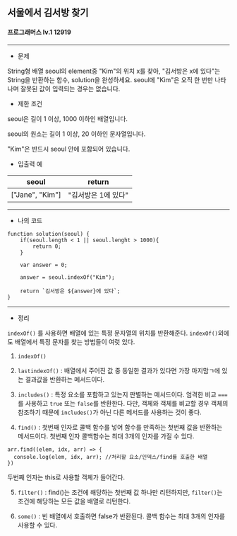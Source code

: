 ## 서울에서 김서방 찾기
#### 프로그래머스 lv.1 12919
------
* 문제

String형 배열 seoul의 element중 "Kim"의 위치 x를 찾아, "김서방은 x에 있다"는 String을 반환하는 함수, solution을 완성하세요. seoul에 "Kim"은 오직 한 번만 나타나며 잘못된 값이 입력되는 경우는 없습니다.

* 제한 조건

seoul은 길이 1 이상, 1000 이하인 배열입니다.

seoul의 원소는 길이 1 이상, 20 이하인 문자열입니다.

"Kim"은 반드시 seoul 안에 포함되어 있습니다.

* 입출력 예

|seoul|return|
|------|---|
|["Jane", "Kim"]|"김서방은 1에 있다"|


-----
* 나의 코드
```
function solution(seoul) {
    if(seoul.length < 1 || seoul.lenght > 1000){
        return 0;
    }
    
    var answer = 0;
    
    answer = seoul.indexOf("Kim");
    
    return `김서방은 ${answer}에 있다`;
}
```
----
* 정리

`indexOf()` 를 사용하면 배열에 있는 특정 문자열의 위치를 반환해준다. `indexOf()`외에도 배열에서 특정 문자를 찾는 방법들이 여럿 있다.

1. `indexOf()`

2. `lastindexOf()` : 배열에서 주어진 값 중 동일한 결과가 있다면 가장 마지맘ㄱ에 있는 결과값을 반환하는 메서드이다.

3. `includes()` : 특정 요소를 포함하고 있는지 판별하는 메서드이다. 엄격한 비교 `===` 를 사용하고 `true` 또는 `false`를 반환한다. 다만, 객체와 객체를 비교할 경우 객체의 참조하기 때문에 `includes()`가 아닌 다른 메서드를 사용하는 것이 좋다.

4. `find()` : 첫번째 인자로 콜백 함수를 넣어 함수를 만족하는 첫번째 값을 반환하는 메서드이다. 첫번째 인자 콜백함수는 최대 3개의 인자를 가질 수 있다.
```
arr.find((elem, idx, arr) => {
  console.log(elem, idx, arr); //처리할 요소/인덱스/find를 호출한 배열
})
```
두번째 인자는 this로 사용할 객체가 들어간다.

5. `filter()` : find()는 조건에 해당하는 첫번째 값 하나만 리턴하지만, `filter()`는 조건에 해당하는 모든 값을 배열로 리턴한다.

6. `some()` : 빈 배열에서 호출하면 false가 반환된다. 콜백 함수는 최대 3개의 인자를 사용할 수 있다.
